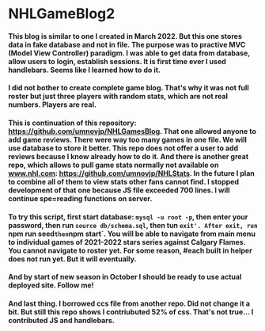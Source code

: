 # NHLGameBlog2
#### This blog is similar to one I created in March 2022. But this one stores data in fake database and not in file. The purpose was to practive MVC (Model View Controller) paradigm. I was able to get data from database, allow users to login, establish sessions. It is first time ever I used handlebars. Seems like I learned how to do it. 
#### I did not bother to create complete game blog. That's why it was not full roster but just three players with random stats, which are not real numbers. Players are real. 
#### This is continuation of this repository: https://github.com/umnovjp/NHLGamesBlog. That one allowed anyone to add game reviews. There were way too many games in one file. We will use database to store it better. This repo does not offer a user to add reviews because I know already how to do it. And there is another great repo, which allows to pull game stats normally not available on www.nhl.com: https://github.com/umnovjp/NHLStats. In the future I plan to combine all of them to view stats other fans cannot find. I stopped development of that one because JS file exceeded 700 lines. I will continue spe=reading functions on server. 
#### To try this script, first start database: `mysql -u root -p`, then enter your password, then run `source db/schema.sql`, then tun `exit'. After exit, run `npm run seed` then `npm start`. You will be able to navigate from main menu to individual games of 2021-2022 stars series against Calgary Flames. You cannot navigate to roster yet. For some reason, #each built in helper does not run yet. But it will eventually. 
#### And by start of new season in October I should be ready to use actual deployed site. Follow me!
#### And last thing. I borrowed ccs file from another repo. Did not change it a bit. But still this repo shows I contriubuted 52% of css. That's not true... I contributed JS and handlebars. 